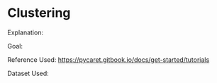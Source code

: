 # Clustering

Explanation:

Goal:

Reference Used: https://pycaret.gitbook.io/docs/get-started/tutorials

Dataset Used: 
